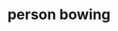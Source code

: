 ---
layout: people&body
title: person bowing
emoji: person_bowing
permalink: 🙇.html
image: assets/img/3moji/person_bowing.png
---